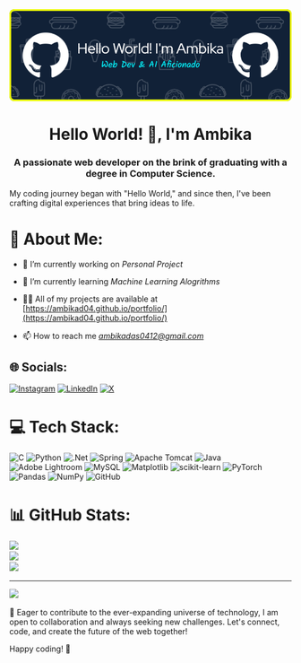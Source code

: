 <img src=https://github.com/ambikad04/ambikad04/blob/main/github-header-image.png>
<h1 align="center">Hello World! 👋, I'm Ambika</h1>
<h3 align="center">A passionate web developer on the brink of graduating with a degree in Computer Science.</h3>
My coding journey began with "Hello World," and since then, I've been crafting digital experiences that bring ideas to life.

# 💫 About Me:

- 🔭 I’m currently working on *Personal Project*

- 🌱 I’m currently learning *Machine Learning Alogrithms*

- 👨‍💻 All of my projects are available at [https://ambikad04.github.io/portfolio/](https://ambikad04.github.io/portfolio/)

- 📫 How to reach me *ambikadas0412@gmail.com*

## 🌐 Socials:
[![Instagram](https://img.shields.io/badge/Instagram-%23E4405F.svg?logo=Instagram&logoColor=white)](https://instagram.com/printf.engineer) [![LinkedIn](https://img.shields.io/badge/LinkedIn-%230077B5.svg?logo=linkedin&logoColor=white)](https://linkedin.com/in/ambikad04) [![X](https://img.shields.io/badge/X-black.svg?logo=X&logoColor=white)](https://x.com/ambikad04) 

# 💻 Tech Stack:
![C](https://img.shields.io/badge/c-%2300599C.svg?style=for-the-badge&logo=c&logoColor=white) ![Python](https://img.shields.io/badge/python-3670A0?style=for-the-badge&logo=python&logoColor=ffdd54) ![.Net](https://img.shields.io/badge/.NET-5C2D91?style=for-the-badge&logo=.net&logoColor=white) ![Spring](https://img.shields.io/badge/spring-%236DB33F.svg?style=for-the-badge&logo=spring&logoColor=white) ![Apache Tomcat](https://img.shields.io/badge/apache%20tomcat-%23F8DC75.svg?style=for-the-badge&logo=apache-tomcat&logoColor=black) ![Java](https://img.shields.io/badge/java-%23ED8B00.svg?style=for-the-badge&logo=openjdk&logoColor=white) ![Adobe Lightroom](https://img.shields.io/badge/Adobe%20Lightroom-31A8FF.svg?style=for-the-badge&logo=Adobe%20Lightroom&logoColor=white) ![MySQL](https://img.shields.io/badge/mysql-4479A1.svg?style=for-the-badge&logo=mysql&logoColor=white) ![Matplotlib](https://img.shields.io/badge/Matplotlib-%23ffffff.svg?style=for-the-badge&logo=Matplotlib&logoColor=black) ![scikit-learn](https://img.shields.io/badge/scikit--learn-%23F7931E.svg?style=for-the-badge&logo=scikit-learn&logoColor=white) ![PyTorch](https://img.shields.io/badge/PyTorch-%23EE4C2C.svg?style=for-the-badge&logo=PyTorch&logoColor=white) ![Pandas](https://img.shields.io/badge/pandas-%23150458.svg?style=for-the-badge&logo=pandas&logoColor=white) ![NumPy](https://img.shields.io/badge/numpy-%23013243.svg?style=for-the-badge&logo=numpy&logoColor=white) ![GitHub](https://img.shields.io/badge/github-%23121011.svg?style=for-the-badge&logo=github&logoColor=white)
# 📊 GitHub Stats:
![](https://github-readme-stats.vercel.app/api?username=ambikad04&theme=dark&hide_border=false&include_all_commits=true&count_private=true)<br/>
![](https://github-readme-streak-stats.herokuapp.com/?user=ambikad04&theme=dark&hide_border=false)<br/>
![](https://github-readme-stats.vercel.app/api/top-langs/?username=ambikad04&theme=dark&hide_border=false&include_all_commits=true&count_private=true&layout=compact)

---
[![](https://visitcount.itsvg.in/api?id=ambikad04&icon=0&color=0)](https://visitcount.itsvg.in)

<!-- Proudly created with GPRM ( https://gprm.itsvg.in ) -->



<p>
🚀 Eager to contribute to the ever-expanding universe of technology, I am open to collaboration and always seeking new challenges. Let's connect, code, and create the future of the web together!

Happy coding! 🚧
</p>

